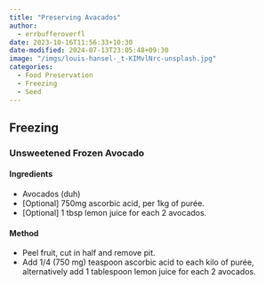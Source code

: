 ```yaml
---
title: "Preserving Avacados"
author:
  - errbufferoverfl
date: 2023-10-16T11:56:33+10:30
date-modified: 2024-07-13T23:05:48+09:30
image: "/imgs/louis-hansel-_t-KIMvlNrc-unsplash.jpg"
categories:
  - Food Preservation
  - Freezing
  - Seed
---
```


## Freezing

### Unsweetened Frozen Avocado

#### Ingredients

- Avocados (duh)
- \[Optional\] 750mg ascorbic acid, per 1kg of purée.
- \[Optional\] 1 tbsp lemon juice for each 2 avocados.

#### Method

- Peel fruit, cut in half and remove pit.
- Add 1/4 (750 mg) teaspoon ascorbic acid to each kilo of purée, alternatively add 1 tablespoon lemon juice for each 2 avocados.
